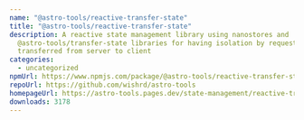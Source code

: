 ```yaml
---
name: "@astro-tools/reactive-transfer-state"
title: "@astro-tools/reactive-transfer-state"
description: A reactive state management library using nanostores and
  @astro-tools/transfer-state libraries for having isolation by request state
  transferred from server to client
categories:
  - uncategorized
npmUrl: https://www.npmjs.com/package/@astro-tools/reactive-transfer-state
repoUrl: https://github.com/wishrd/astro-tools
homepageUrl: https://astro-tools.pages.dev/state-management/reactive-transfer-state/
downloads: 3178
---
```

